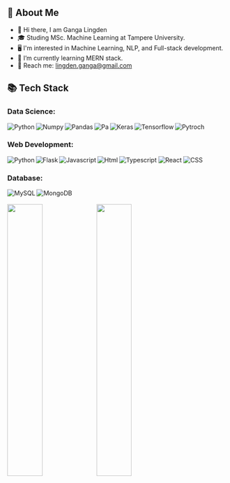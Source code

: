 ## 📖  About Me
- 👋 Hi there, I am Ganga Lingden </span>
- 🎓 Studing MSc. Machine Learning at Tampere University.
- 🖥 I'm interested in Machine Learning, NLP, and Full-stack development.
- 🌱 I’m currently learning MERN stack.
- 📧 Reach me: lingden.ganga@gmail.com 


## 📚 Tech Stack 
### Data Science:
<img align="left" alt="Python" align="left" src="https://img.shields.io/badge/python-%233776AB.svg?&style=for-the-badge&logo=python&logoColor=white" />
<img align="left" alt="Numpy" src="https://img.shields.io/badge/numpy-%23013243.svg?&style=for-the-badge&logo=numpy&logoColor=white" />
<img align="left" alt="Pandas" src="https://img.shields.io/badge/pandas-%23150458.svg?&style=for-the-badge&logo=pandas&logoColor=white" />
<img align="left" alt="Pa" src="https://img.shields.io/badge/pandas-%23150458.svg?&style=for-the-badge&logo=pandas&logoColor=white" />
<img align="left" alt="Keras" src="https://img.shields.io/badge/keras-%23D00000.svg?&style=for-the-badge&logo=keras&logoColor=white" />
<img align="left" alt="Tensorflow" src="https://img.shields.io/badge/tensorflow-%23FF6F00.svg?&style=for-the-badge&logo=tensorflow&logoColor=white" />
<img alt="Pytroch" src="https://img.shields.io/badge/pytorch-%23EE4C2C.svg?&style=for-the-badge&logo=pytorch&logoColor=white" />


### Web Development:
<img align="left" alt="Python" size src="https://img.shields.io/badge/python-%233776AB.svg?&style=for-the-badge&logo=python&logoColor=white" />
<img align="left" alt="Flask" src="https://img.shields.io/badge/flask-%23000000.svg?&style=for-the-badge&logo=flask&logoColor=white" />
<img align="left" alt="Javascript" align="left" src="https://img.shields.io/badge/javascript-%23F7DF1E.svg?&style=for-the-badge&logo=javascript&logoColor=black" />
<img alt="Typescript"  src="https://img.shields.io/badge/typescript-%23007ACC.svg?style=for-the-badge&logo=typescript&logoColor=white" />
<img alt="React"  src="https://img.shields.io/badge/react-%2320232a.svg?style=for-the-badge&logo=react&logoColor=%2361DAFB" />
<img align="left" alt="Html"  align="left" src="https://img.shields.io/badge/html5-%23E34F26.svg?&style=for-the-badge&logo=html5&logoColor=white" />
<img alt="CSS"  src="https://img.shields.io/badge/css3-%231572B6.svg?&style=for-the-badge&logo=css3&logoColor=white" />



### Database:
<img align ="left" alt="MySQL" align="left" src="https://img.shields.io/badge/mysql-%2300f.svg?style=for-the-badge&logo=mysql&logoColor=white "/>
<img align ="left" alt="MongoDB" align="left" src="https://img.shields.io/badge/MongoDB-%234ea94b.svg?style=for-the-badge&logo=mongodb&logoColor=white "/>

<br>
<br>

<img align ="left" width= "40%" src="https://github-readme-stats.vercel.app/api/top-langs/?username=glingden&layout=compact"/>
<img align ="left" width= "40%",  src="https://github-readme-stats.vercel.app/api?username=glingden&show_icons=true&theme=tokyonight&hide=contribs"/>




 

